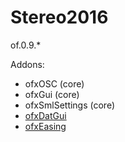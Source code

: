 # Stereo2016

of.0.9.*

Addons:
- ofxOSC (core)
- ofxGui (core)
- ofxSmlSettings (core)
- [ofxDatGui](https://github.com/mrbichel/ofxDatGui)
- [ofxEasing](https://github.com/arturoc/ofxEasing)



